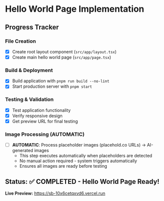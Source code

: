 # Hello World Page Implementation

## Progress Tracker

### File Creation
- [x] Create root layout component (`src/app/layout.tsx`)
- [x] Create main hello world page (`src/app/page.tsx`)

### Build & Deployment
- [x] Build application with `pnpm run build --no-lint`
- [x] Start production server with `pnpm start`

### Testing & Validation
- [x] Test application functionality
- [x] Verify responsive design
- [x] Get preview URL for final testing

### Image Processing (AUTOMATIC)
- [ ] **AUTOMATIC**: Process placeholder images (placehold.co URLs) → AI-generated images
  - This step executes automatically when placeholders are detected
  - No manual action required - system triggers automatically
  - Ensures all images are ready before testing

## Status: ✅ COMPLETED - Hello World Page Ready!

**Live Preview:** https://sb-10x6cetqxvd6.vercel.run